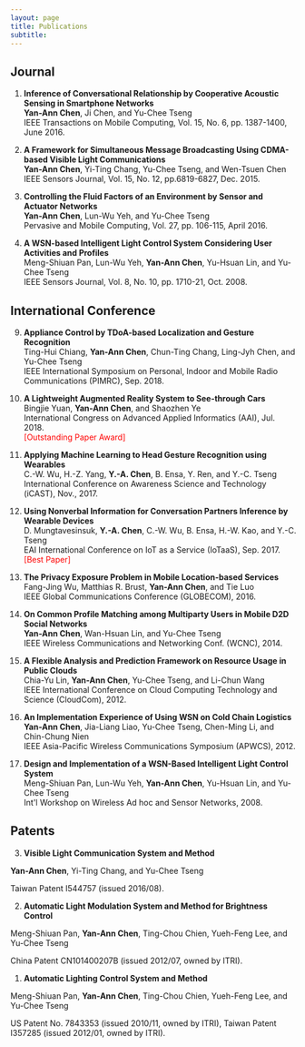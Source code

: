 ```yaml
---
layout: page
title: Publications
subtitle: 
---
```


## Journal
1. **Inference of Conversational Relationship by Cooperative Acoustic Sensing in Smartphone Networks**<br>
**Yan-Ann Chen**, Ji Chen, and Yu-Chee Tseng<br>
IEEE Transactions on Mobile Computing, Vol. 15, No. 6, pp. 1387-1400, June 2016.

2. **A Framework for Simultaneous Message Broadcasting Using CDMA-based Visible Light Communications**<br>
**Yan-Ann Chen**, Yi-Ting Chang, Yu-Chee Tseng, and Wen-Tsuen Chen<br>
IEEE Sensors Journal, Vol. 15, No. 12, pp.6819-6827, Dec. 2015.

3. **Controlling the Fluid Factors of an Environment by Sensor and Actuator Networks**<br>
**Yan-Ann Chen**, Lun-Wu Yeh, and Yu-Chee Tseng<br>
Pervasive and Mobile Computing, Vol. 27, pp. 106-115, April 2016.

4. **A WSN-based Intelligent Light Control System Considering User Activities and Profiles**<br>
Meng-Shiuan Pan, Lun-Wu Yeh, **Yan-Ann Chen**, Yu-Hsuan Lin, and Yu-Chee Tseng<br>
IEEE Sensors Journal, Vol. 8, No. 10, pp. 1710-21, Oct. 2008.

## International Conference
9. **Appliance Control by TDoA-based Localization and Gesture Recognition**<br>
Ting-Hui Chiang, **Yan-Ann Chen**, Chun-Ting Chang, Ling-Jyh Chen, and Yu-Chee Tseng<br>
IEEE International Symposium on Personal, Indoor and Mobile Radio Communications (PIMRC), Sep. 2018.

8. **A Lightweight Augmented Reality System to See-through Cars**<br>
Bingjie Yuan, **Yan-Ann Chen**, and Shaozhen Ye<br>
International Congress on Advanced Applied Informatics (AAI), Jul. 2018.<br>
<span style="color:red">[Outstanding Paper Award]</span>

7. **Applying Machine Learning to Head Gesture Recognition using Wearables**<br>
C.-W. Wu, H.-Z. Yang, **Y.-A. Chen**, B. Ensa, Y. Ren, and Y.-C. Tseng<br>
International Conference on Awareness Science and Technology (iCAST), Nov., 2017.

6. **Using Nonverbal Information for Conversation Partners Inference by Wearable Devices**<br>
D. Mungtavesinsuk, **Y.-A. Chen**, C.-W. Wu, B. Ensa, H.-W. Kao, and Y.-C. Tseng<br>
EAI International Conference on IoT as a Service (IoTaaS), Sep. 2017.<br>
<span style="color:red">[Best Paper]</span>

5. **The Privacy Exposure Problem in Mobile Location-based Services**<br>
Fang-Jing Wu, Matthias R. Brust, **Yan-Ann Chen**, and Tie Luo<br>
IEEE Global Communications Conference (GLOBECOM), 2016.

4. **On Common Profile Matching among Multiparty Users in Mobile D2D Social Networks**<br>
**Yan-Ann Chen**, Wan-Hsuan Lin, and Yu-Chee Tseng<br>
IEEE Wireless Communications and Networking Conf. (WCNC), 2014.

3. **A Flexible Analysis and Prediction Framework on Resource Usage in Public Clouds**<br>
Chia-Yu Lin, **Yan-Ann Chen**, Yu-Chee Tseng, and Li-Chun Wang<br>
IEEE International Conference on Cloud Computing Technology and Science (CloudCom), 2012.

2. **An Implementation Experience of Using WSN on Cold Chain Logistics**<br>
**Yan-Ann Chen**, Jia-Liang Liao, Yu-Chee Tseng, Chen-Ming Li, and Chin-Chung Nien<br>
IEEE Asia-Pacific Wireless Communications Symposium (APWCS), 2012.

1. **Design and Implementation of a WSN-Based Intelligent Light Control System**<br>
Meng-Shiuan Pan, Lun-Wu Yeh, **Yan-Ann Chen**, Yu-Hsuan Lin, and Yu-Chee Tseng<br>
Int'l Workshop on Wireless Ad hoc and Sensor Networks, 2008.

## Patents
3. **Visible Light Communication System and Method**

**Yan-Ann Chen**, Yi-Ting Chang, and Yu-Chee Tseng

Taiwan Patent I544757 (issued 2016/08).

2. **Automatic Light Modulation System and Method for Brightness Control**

Meng-Shiuan Pan, **Yan-Ann Chen**, Ting-Chou Chien, Yueh-Feng Lee, and Yu-Chee Tseng

China Patent CN101400207B (issued 2012/07, owned by ITRI).

1. **Automatic Lighting Control System and Method**

Meng-Shiuan Pan, **Yan-Ann Chen**, Ting-Chou Chien, Yueh-Feng Lee, and Yu-Chee Tseng

US Patent No. 7843353 (issued 2010/11, owned by ITRI), Taiwan Patent I357285 (issued 2012/01, owned by ITRI).
